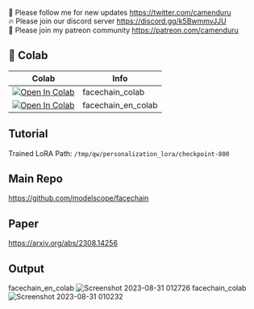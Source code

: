 🐣 Please follow me for new updates https://twitter.com/camenduru <br />
🔥 Please join our discord server https://discord.gg/k5BwmmvJJU <br />
🥳 Please join my patreon community https://patreon.com/camenduru <br />

## 🦒 Colab

| Colab | Info
| --- | --- |
[![Open In Colab](https://colab.research.google.com/assets/colab-badge.svg)](https://colab.research.google.com/github/camenduru/facechain-colab/blob/main/facechain_colab.ipynb) | facechain_colab
[![Open In Colab](https://colab.research.google.com/assets/colab-badge.svg)](https://colab.research.google.com/github/camenduru/facechain-colab/blob/main/facechain_en_colab.ipynb) | facechain_en_colab

## Tutorial 

Trained LoRA Path: `/tmp/qw/personalization_lora/checkpoint-800`

## Main Repo
https://github.com/modelscope/facechain

## Paper
https://arxiv.org/abs/2308.14256

## Output
facechain_en_colab
![Screenshot 2023-08-31 012726](https://github.com/camenduru/facechain-colab/assets/54370274/4e4c772d-f86d-411e-8ee6-17d37866c592)
facechain_colab
![Screenshot 2023-08-31 010232](https://github.com/camenduru/facechain-colab/assets/54370274/4ab5e631-7cc9-44fd-9f54-b27ed4a20782)
